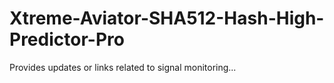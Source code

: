 # Xtreme-Aviator-SHA512-Hash-High-Predictor-Pro
Provides updates or links related to signal monitoring...
